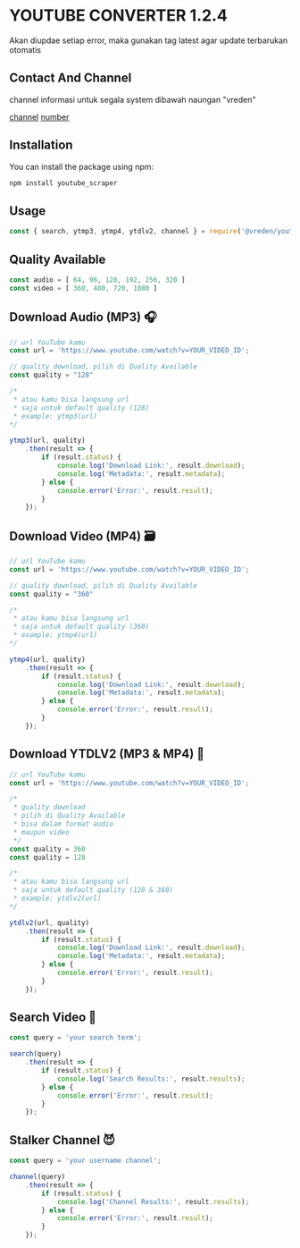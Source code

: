 # YOUTUBE CONVERTER 1.2.4

Akan diupdae setiap error, maka gunakan tag latest agar update terbarukan otomatis

## Contact And Channel

channel informasi untuk segala
system dibawah naungan "vreden"

[channel](https://whatsapp.com/channel/0029Vaf0HPMLdQeZsp3XRp2T)
[number](https://wa.me/6287824695047)

## Installation

You can install the package using npm:

```bash
npm install youtube_scraper
```

## Usage

```Javascript
const { search, ytmp3, ytmp4, ytdlv2, channel } = require('@vreden/youtube_scraper');
```

## Quality Available

```Javascript
const audio = [ 64, 96, 128, 192, 256, 320 ]
const video = [ 360, 480, 720, 1080 ]
```
## Download Audio (MP3) 🎧

```Javascript
// url YouTube kamu
const url = 'https://www.youtube.com/watch?v=YOUR_VIDEO_ID';

// quality download, pilih di Quality Available
const quality = "128"

/* 
 * atau kamu bisa langsung url
 * saja untuk default quality (128)
 * example: ytmp3(url)
*/

ytmp3(url, quality)
    .then(result => {
        if (result.status) {
            console.log('Download Link:', result.download);
            console.log('Metadata:', result.metadata);
        } else {
            console.error('Error:', result.result);
        }
    });
```

## Download Video (MP4) 🗃️

```Javascript
// url YouTube kamu
const url = 'https://www.youtube.com/watch?v=YOUR_VIDEO_ID';

// quality download, pilih di Quality Available
const quality = "360"

/* 
 * atau kamu bisa langsung url
 * saja untuk default quality (360)
 * example: ytmp4(url)
*/

ytmp4(url, quality)
    .then(result => {
        if (result.status) {
            console.log('Download Link:', result.download);
            console.log('Metadata:', result.metadata);
        } else {
            console.error('Error:', result.result);
        }
    });
```

## Download YTDLV2 (MP3 & MP4) 🤖

```Javascript
// url YouTube kamu
const url = 'https://www.youtube.com/watch?v=YOUR_VIDEO_ID';

/*
 * quality download
 * pilih di Quality Available
 * bisa dalam format audio
 * maupun video
 */
const quality = 360
const quality = 128

/* 
 * atau kamu bisa langsung url
 * saja untuk default quality (128 & 360)
 * example: ytdlv2(url)
*/

ytdlv2(url, quality)
    .then(result => {
        if (result.status) {
            console.log('Download Link:', result.download);
            console.log('Metadata:', result.metadata);
        } else {
            console.error('Error:', result.result);
        }
    });
```

## Search Video 🍟

```Javascript
const query = 'your search term';

search(query)
    .then(result => {
        if (result.status) {
            console.log('Search Results:', result.results);
        } else {
            console.error('Error:', result.result);
        }
    });
```

## Stalker Channel 😈

```Javascript
const query = 'your username channel';

channel(query)
    .then(result => {
        if (result.status) {
            console.log('Channel Results:', result.results);
        } else {
            console.error('Error:', result.result);
        }
    });
```
